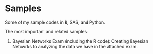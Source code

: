# Samples
Some of my sample codes in R, SAS, and Python.

The most important and related samples:
1. Bayesian Networks Exam (including the R code): Creating Bayesian Netowrks to analyzing the data we have in the attached exam.
